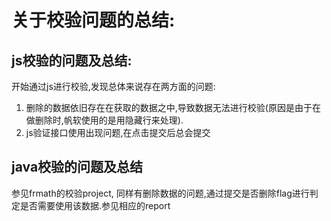 # 关于校验问题的总结:
## js校验的问题及总结:
开始通过js进行校验,发现总体来说存在两方面的问题:
1. 删除的数据依旧存在在获取的数据之中,导致数据无法进行校验(原因是由于在做删除时,帆软使用的是用隐藏行来处理).
2. js验证接口使用出现问题,在点击提交后总会提交

## java校验的问题及总结
参见frmath的校验project, 同样有删除数据的问题,通过提交是否删除flag进行判定是否需要使用该数据.参见相应的report